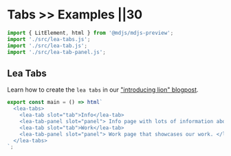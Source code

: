 # Tabs >> Examples ||30

```js script
import { LitElement, html } from '@mdjs/mdjs-preview';
import './src/lea-tabs.js';
import './src/lea-tab.js';
import './src/lea-tab-panel.js';
```

## Lea Tabs

Learn how to create the `lea tabs` in our ["introducing lion" blogpost](../../blog/ing-open-sources-lion.md).

```js preview-story
export const main = () => html`
  <lea-tabs>
    <lea-tab slot="tab">Info</lea-tab>
    <lea-tab-panel slot="panel"> Info page with lots of information about us. </lea-tab-panel>
    <lea-tab slot="tab">Work</lea-tab>
    <lea-tab-panel slot="panel"> Work page that showcases our work. </lea-tab-panel>
  </lea-tabs>
`;
```
